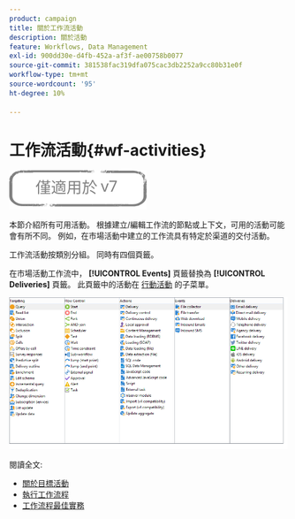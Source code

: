 ```yaml
---
product: campaign
title: 關於工作流活動
description: 關於活動
feature: Workflows, Data Management
exl-id: 900dd30e-d4fb-452a-af3f-ae00758b0077
source-git-commit: 381538fac319dfa075cac3db2252a9cc80b31e0f
workflow-type: tm+mt
source-wordcount: '95'
ht-degree: 10%

---
```


# 工作流活動{#wf-activities}

![](../../assets/v7-only.svg)

本節介紹所有可用活動。 根據建立/編輯工作流的節點或上下文，可用的活動可能會有所不同。 例如，在市場活動中建立的工作流具有特定於渠道的交付活動。

工作流活動按類別分組。 同時有四個頁籤。

在市場活動工作流中， **[!UICONTROL Events]** 頁籤替換為 **[!UICONTROL Deliveries]** 頁籤。 此頁籤中的活動在 [行動活動](about-action-activities.md) 的子菜單。

![](assets/wf-activity-tabs.png)

閱讀全文:

* [關於目標活動](about-targeting-activities.md)
* [執行工作流程](starting-a-workflow.md)
* [工作流程最佳實務](workflow-best-practices.md)
